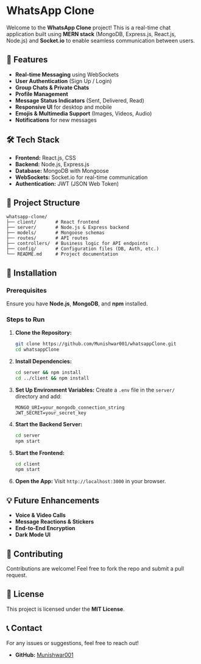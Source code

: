 # WhatsApp Clone

Welcome to the **WhatsApp Clone** project! This is a real-time chat application built using **MERN stack** (MongoDB, Express.js, React.js, Node.js) and **Socket.io** to enable seamless communication between users.

## 🚀 Features
- **Real-time Messaging** using WebSockets
- **User Authentication** (Sign Up / Login)
- **Group Chats & Private Chats**
- **Profile Management**
- **Message Status Indicators** (Sent, Delivered, Read)
- **Responsive UI** for desktop and mobile
- **Emojis & Multimedia Support** (Images, Videos, Audio)
- **Notifications** for new messages

## 🛠️ Tech Stack
- **Frontend:** React.js, CSS
- **Backend:** Node.js, Express.js
- **Database:** MongoDB with Mongoose
- **WebSockets:** Socket.io for real-time communication
- **Authentication:** JWT (JSON Web Token)

## 📂 Project Structure
```
whatsapp-clone/
├── client/       # React frontend
├── server/       # Node.js & Express backend
├── models/       # Mongoose schemas
├── routes/       # API routes
├── controllers/  # Business logic for API endpoints
├── config/       # Configuration files (DB, Auth, etc.)
└── README.md     # Project documentation
```

## 📌 Installation
### Prerequisites
Ensure you have **Node.js**, **MongoDB**, and **npm** installed.

### Steps to Run
1. **Clone the Repository:**
   ```sh
   git clone https://github.com/Munishwar001/whatsappClone.git
   cd whatsappClone
   ```

2. **Install Dependencies:**
   ```sh
   cd server && npm install
   cd ../client && npm install
   ```

3. **Set Up Environment Variables:**
   Create a `.env` file in the `server/` directory and add:
   ```env
   MONGO_URI=your_mongodb_connection_string
   JWT_SECRET=your_secret_key
   ```

4. **Start the Backend Server:**
   ```sh
   cd server
   npm start
   ```

5. **Start the Frontend:**
   ```sh
   cd client
   npm start
   ```

6. **Open the App:**
   Visit `http://localhost:3000` in your browser.

## 💡 Future Enhancements
- **Voice & Video Calls**
- **Message Reactions & Stickers**
- **End-to-End Encryption**
- **Dark Mode UI**

## 🤝 Contributing
Contributions are welcome! Feel free to fork the repo and submit a pull request.

## 📜 License
This project is licensed under the **MIT License**.

## 📞 Contact
For any issues or suggestions, feel free to reach out!
- **GitHub:** [Munishwar001](https://github.com/Munishwar001)

